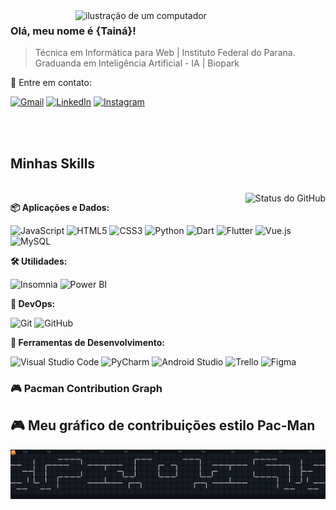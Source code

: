<img src="https://raw.githubusercontent.com/MicaelliMedeiros/micaellimedeiros/master/image/computer-illustration.png" alt="ilustração de um computador" min-width="400px" max-width="400px" width="400px" align="right">
<h3>Olá, meu nome é {Tainá}!</h3>

>  Técnica em Informática para Web | Instituto Federal do Parana.<br>
>  Graduanda em Inteligência Artificial - IA | Biopark

<p align="left">
  💌 Entre em contato:
</p>

<p align="left">
  <a href="#" title="Gmail">
  <img src="https://img.shields.io/badge/-Gmail-FF0000?style=flat-square&labelColor=FF0000&logo=gmail&logoColor=white&link=mailto:taina.dreissig14@gmail.com" alt="Gmail"/></a>
  <a href="#" title="LinkedIn">
  <img src="https://img.shields.io/badge/-Linkedin-0e76a8?style=flat-square&logo=Linkedin&logoColor=white&link=https://www.linkedin.com/in/tain%C3%A1-leandra-dreissig/" alt="LinkedIn"/></a>
  <a href="#" title="LinkedIn">
  <img src="https://img.shields.io/badge/-Instagram-DF0174?style=flat-square&labelColor=DF0174&logo=instagram&logoColor=white&link=https://www.instagram.com/_tainadreissig/" alt="Instagram"/></a>
</p>
<div align="left">

<br><br>

<h2 align="left">Minhas Skills</h2>
<br>
<img align="right" src="https://github-readme-stats.vercel.app/api?username=TainaDr&show_icons=true&title_color=d07796&text_color=BC6382&icon_color=d07796&bg_color=ffffff&cache_seconds=2300" alt="Status do GitHub" />

<p><b>📦 Aplicações e Dados:</b></p>
  
  ![JavaScript](https://img.shields.io/badge/-JavaScript-333333?style=flat&logo=javascript)
  ![HTML5](https://img.shields.io/badge/-HTML5-333333?style=flat&logo=html5)
  ![CSS3](https://img.shields.io/badge/-CSS-333333?style=flat&logo=css3&logoColor=1572B6)
  ![Python](https://img.shields.io/badge/-Python-333333?style=flat&logo=python)
  ![Dart](https://img.shields.io/badge/-Dart-333333?style=flat&logo=dart)
  ![Flutter](https://img.shields.io/badge/-Flutter-333333?style=flat&logo=flutter)
  ![Vue.js](https://img.shields.io/badge/-Vue-333333?style=flat&logo=vue.js)
  ![MySQL](https://img.shields.io/badge/-MySQL-333333?style=flat&logo=mysql)

<p><b>🛠️ Utilidades:</b></p>

  ![Insomnia](https://img.shields.io/badge/-Insomnia-333333?style=flat&logo=insomnia)
  ![Power BI](https://img.shields.io/badge/-Power%20BI-333333?style=flat&logo=powerbi&logoColor=F2C811)

<p><b>🚀 DevOps:</b></p>

  ![Git](https://img.shields.io/badge/-Git-333333?style=flat&logo=git)
  ![GitHub](https://img.shields.io/badge/-GitHub-333333?style=flat&logo=github)

<p><b>🧰 Ferramentas de Desenvolvimento:</b></p>

  ![Visual Studio Code](https://img.shields.io/badge/-VSCode-333333?style=flat&logo=visualstudiocode&logoColor=1B66B1)
  ![PyCharm](https://img.shields.io/badge/-PyCharm-333333?style=flat&logo=pycharm&logoColor=07CA4F)
  ![Android Studio](https://img.shields.io/badge/-AndroidStudio-333333?style=flat&logo=androidstudio&logoColor=3DDC84)
  ![Trello](https://img.shields.io/badge/-Trello-333333?style=flat&logo=trello&logoColor=007ACC)
  ![Figma](https://img.shields.io/badge/-Figma-333333?style=flat&logo=figma&logoColor=EFA600)
### 🎮 Pacman Contribution Graph

## 🎮 Meu gráfico de contribuições estilo Pac-Man

![Pacman Contribution Graph](https://raw.githubusercontent.com/TainaDr/TainaDr/output/pacman-contribution-graph-dark.svg)

